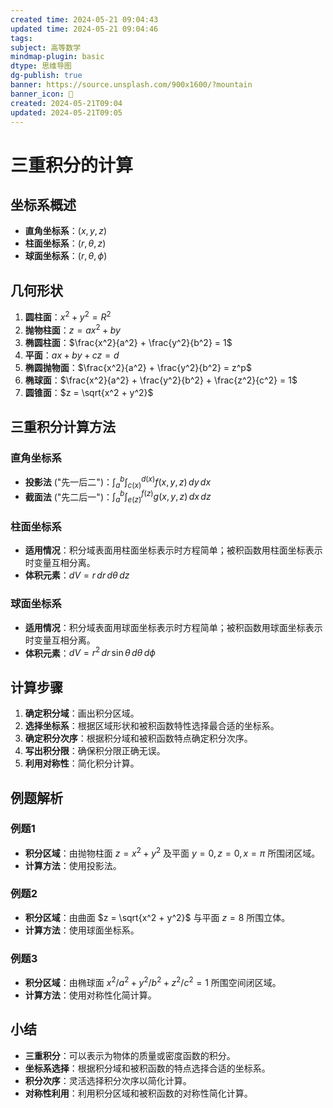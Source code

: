 ```yaml
---
created time: 2024-05-21 09:04:43
updated time: 2024-05-21 09:04:46
tags: 
subject: 高等数学
mindmap-plugin: basic
dtype: 思维导图
dg-publish: true
banner: https://source.unsplash.com/900x1600/?mountain
banner_icon: 👾
created: 2024-05-21T09:04
updated: 2024-05-21T09:05
---
```


# 三重积分的计算

## 坐标系概述
- **直角坐标系**：$(x, y, z)$
- **柱面坐标系**：$(r, \theta, z)$
- **球面坐标系**：$(r, \theta, \phi)$

## 几何形状
1. **圆柱面**：$x^2 + y^2 = R^2$
2. **抛物柱面**：$z = ax^2 + by$
3. **椭圆柱面**：$\frac{x^2}{a^2} + \frac{y^2}{b^2} = 1$
4. **平面**：$ax + by + cz = d$
5. **椭圆抛物面**：$\frac{x^2}{a^2} + \frac{y^2}{b^2} = z^p$
6. **椭球面**：$\frac{x^2}{a^2} + \frac{y^2}{b^2} + \frac{z^2}{c^2} = 1$
7. **圆锥面**：$z = \sqrt{x^2 + y^2}$

## 三重积分计算方法
### 直角坐标系
- **投影法** ("先一后二")：$\int_{a}^{b} \int_{c(x)}^{d(x)} f(x, y, z) \, dy \, dx$
- **截面法** ("先二后一")：$\int_{a}^{b} \int_{e(z)}^{f(z)} g(x, y, z) \, dx \, dz$

### 柱面坐标系
- **适用情况**：积分域表面用柱面坐标表示时方程简单；被积函数用柱面坐标表示时变量互相分离。
- **体积元素**：$dV = r \, dr \, d\theta \, dz$

### 球面坐标系
- **适用情况**：积分域表面用球面坐标表示时方程简单；被积函数用球面坐标表示时变量互相分离。
- **体积元素**：$dV = r^2 \, dr \, \sin\theta \, d\theta \, d\phi$

## 计算步骤
1. **确定积分域**：画出积分区域。
2. **选择坐标系**：根据区域形状和被积函数特性选择最合适的坐标系。
3. **确定积分次序**：根据积分域和被积函数特点确定积分次序。
4. **写出积分限**：确保积分限正确无误。
5. **利用对称性**：简化积分计算。

## 例题解析
### 例题1
- **积分区域**：由抛物柱面 $z = x^2 + y^2$ 及平面 $y=0, z=0, x=\pi$ 所围闭区域。
- **计算方法**：使用投影法。

### 例题2
- **积分区域**：由曲面 $z = \sqrt{x^2 + y^2}$ 与平面 $z = 8$ 所围立体。
- **计算方法**：使用球面坐标系。

### 例题3
- **积分区域**：由椭球面 $x^2/a^2 + y^2/b^2 + z^2/c^2 = 1$ 所围空间闭区域。
- **计算方法**：使用对称性化简计算。

## 小结
- **三重积分**：可以表示为物体的质量或密度函数的积分。
- **坐标系选择**：根据积分域和被积函数的特点选择合适的坐标系。
- **积分次序**：灵活选择积分次序以简化计算。
- **对称性利用**：利用积分区域和被积函数的对称性简化计算。

